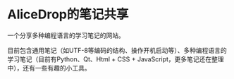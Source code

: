 # AliceDrop的笔记共享

一个分享多种编程语言的学习笔记的网站。

目前包含通用笔记（如UTF-8等编码的结构、操作开机启动等）、多种编程语言的学习笔记（目前有Python、Qt、Html + CSS + JavaScript，更多笔记还在整理中），还有一些有趣的小工具。
